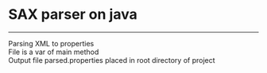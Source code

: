 <h1>SAX parser on java</h1>
<hr>
<p>Parsing XML to properties<br>
File is a var of main method<br>
Output file parsed.properties placed in root directory of project

